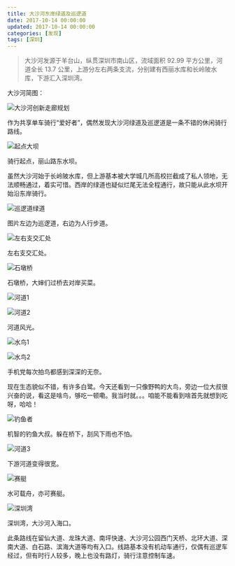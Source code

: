 ```yaml
---
title: 大沙河东岸绿道及巡逻道
date: 2017-10-14 00:00:00
updated: 2017-10-14 00:00:00
categories: [发现]
tags: [深圳]
---
```


> 大沙河发源于羊台山，纵贯深圳市南山区，流域面积 92.99 平方公里，河道全长 13.7 公里，上游分左右两条支流，分别建有西丽水库和长岭陂水库，下游汇入深圳湾。

大沙河简图：

![][1010]

作为共享单车骑行“爱好者”，偶然发现大沙河绿道及巡逻道是一条不错的休闲骑行路线。

![][1020]

骑行起点，丽山路东水坝。

虽然大沙河始于长岭陂水库，但上游基本被大学城几所高校拦截成了私人领地，无法顺畅通过，着实可惜。西岸的绿道也疑似烂尾无法全程通行，故只能从此水坝开始沿东岸骑行。

![][1030]

图片左边为巡逻道，右边为人行步道。

![][1040]

左右支交汇处。

![][1050]

石墩桥，大婶们过桥去对岸买菜。

![][1060]

![][1070]

河道风光。

![][1080]

![][1090]

手机党每次拍鸟都感到深深的无奈。

现在生态貌似不错，有许多白鹭。今天还看到一只像野鸭的大鸟，旁边一位大叔很兴奋的说，看这是啥鸟，够吃一顿嘞。我当时就。。。咱能不能看到啥首先就想到吃呀，哈哈！

![][1100]

机智的钓鱼大叔。躲在桥下，刮风下雨也不怕。

![][1110]

下游河道变得很宽。

![][1120]

水可载舟，亦可赛艇。

![][1130]

深圳湾，大沙河入海口。

此条路线在留仙大道、龙珠大道、南坪快速、大沙河公园西门天桥、北环大道、深南大道、白石路、滨海大道等均有入口。线路基本没有机动车通行，仅偶有巡逻车经过，但有时行人较多，晚上也没有路灯，骑行注意控制车速。

[1010]: http://victorblog.nos-eastchina1.126.net/1013/%E5%A4%A7%E6%B2%99%E6%B2%B3%E5%88%9B%E6%96%B0%E8%B5%B0%E5%BB%8A%E8%A7%84%E5%88%92.jpg "大沙河创新走廊规划"
[1020]: http://victorblog.nos-eastchina1.126.net/1013/%E8%B5%B7%E7%82%B9%E5%A4%A7%E5%9D%9D.jpg "起点大坝"
[1030]: http://victorblog.nos-eastchina1.126.net/1013/%E5%B7%A1%E9%80%BB%E9%81%93%E7%BB%BF%E9%81%93.jpg "巡逻道绿道"
[1040]: http://victorblog.nos-eastchina1.126.net/1013/%E5%B7%A6%E5%8F%B3%E6%94%AF%E4%BA%A4%E6%B1%87%E5%A4%84.jpg "左右支交汇处"
[1050]: http://victorblog.nos-eastchina1.126.net/1013/%E7%9F%B3%E5%A2%A9%E6%A1%A5.jpg "石墩桥"
[1060]: http://victorblog.nos-eastchina1.126.net/1013/%E6%B2%B3%E9%81%931.jpg "河道1"
[1070]: http://victorblog.nos-eastchina1.126.net/1013/%E6%B2%B3%E9%81%932.jpg "河道2"
[1080]: http://victorblog.nos-eastchina1.126.net/1013/%E6%B0%B4%E9%B8%9F1.jpg "水鸟1"
[1090]: http://victorblog.nos-eastchina1.126.net/1013/%E6%B0%B4%E9%B8%9F2.jpg "水鸟2"
[1100]: http://victorblog.nos-eastchina1.126.net/1013/%E9%92%93%E9%B1%BC%E8%80%85.jpg "钓鱼者"
[1110]: http://victorblog.nos-eastchina1.126.net/1013/%E6%B2%B3%E9%81%933.jpg "河道3"
[1120]: http://victorblog.nos-eastchina1.126.net/1013/%E8%B5%9B%E8%89%87.jpg "赛艇"
[1130]: http://victorblog.nos-eastchina1.126.net/1013/%E6%B7%B1%E5%9C%B3%E6%B9%BE.jpg "深圳湾"